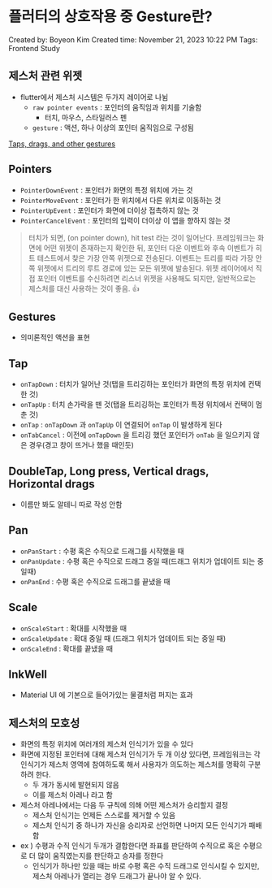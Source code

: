 # 플러터의 상호작용 중 Gesture란?

Created by: Boyeon Kim
Created time: November 21, 2023 10:22 PM
Tags: Frontend Study

## 제스처 관련 위젯

- flutter에서 제스처 시스템은 두가지 레이어로 나뉨
    - `raw pointer events` : 포인터의 움직임과 위치를 기술함
        - 터치, 마우스, 스타일러스 펜
    - `gesture` : 액션, 하나 이상의 포인터 움직임으로 구성됨

[Taps, drags, and other gestures](https://docs.flutter.dev/ui/interactivity/gestures)

## Pointers

- `PointerDownEvent` : 포인터가 화면의 특정 위치에 가는 것
- `PointerMoveEvent` : 포인터가 한 위치에서 다른 위치로 이동하는 것
- `PointerUpEvent` : 포인터가 화면에 더이상 접촉하지 않는 것
- `PointerCancelEvent` : 포인터의 입력이 더이상 이 앱을 향하지 않는 것

> 터치가 되면, (on pointer down), hit test 라는 것이 일어난다.
프레임워크는 화면에 어떤 위젯이 존재하는지 확인한 뒤,
포인터 다운 이벤트와 후속 이벤트가 히트 테스트에서 찾은 가장 안쪽 위젯으로 전송된다.
이벤트는 트리를 따라 가장 안쪽 위젯에서 트리의 루트 경로에 있는 모든 위젯에 발송된다.
위젯 레이어에서 직접 포인터 이벤트를 수신하려면 리스너 위젯을 사용해도 되지만, 일반적으로는 제스처를 대신 사용하는 것이 좋음. 👍
> 

## Gestures

- 의미론적인 액션을 표현

## Tap

- `onTapDown` : 터치가 일어난 것(탭을 트리깅하는 포인터가 화면의 특정 위치에 컨택한 것)
- `onTapUp` : 터치 손가락을 뗀 것(탭을 트리깅하는 포인터가 특정 위치에서 컨택이 멈춘 것)
- `onTap` : `onTapDown` 과 `onTapUp` 이 연결되어 `onTap` 이 발생하게 된다
- `onTabCancel` : 이전에 `onTapDown` 을 트리깅 했던 포인터가 `onTab` 을 일으키지 않은 경우(경고 창이 뜨거나 했을 때인듯)

## DoubleTap, Long press, Vertical drags, Horizontal drags

- 이름만 봐도 알테니 따로 작성 안함

## Pan

- `onPanStart` : 수평 혹은 수직으로 드래그를 시작했을 때
- `onPanUpdate` : 수평 혹은 수직으로 드래그 중일 때(드래그 위치가 업데이트 되는 중일때)
- `onPanEnd` : 수평 혹은 수직으로 드래그를 끝냈을 때

## Scale

- `onScaleStart` : 확대를 시작했을 때
- `onScaleUpdate` : 확대 중일 때 (드래그 위치가 업데이트 되는 중일 때)
- `onScaleEnd` : 확대를 끝냈을 때

## InkWell

- Material UI 에 기본으로 들어가있는 물결처럼 퍼지는 효과

## 제스처의 모호성

- 화면의 특정 위치에 여러개의 제스처 인식기가 있을 수 있다
- 화면에 지정된 포인터에 대해 제스처 인식기가 두 개 이상 있다면, 프레임워크는 각 인식기가 제스처 영역에 참여하도록 해서 사용자가 의도하는 제스처를 명확히 구분하려 한다.
    - 두 개가 동시에 발현되지 않음
    - 이를 제스처 아레나 라고 함
- 제스처 아레나에서는 다음 두 규칙에 의해 어떤 제스처가 승리할지 결정
    - 제스처 인식기는 언제든 스스로를 제거할 수 있음
    - 제스처 인식기 중 하나가 자신을 승리자로 선언하면 나머지 모든 인식기가 패배함
- ex ) 수평과 수직 인식기 두개가 결합한다면 좌표를 판단하여 수직으로 혹은 수평으로 더 많이 움직였는지를 판단하고 승자를 정한다
    - 인식기가 하나만 있을 때는 바로 수평 혹은 수직 드래그로 인식시킬 수 있지만, 제스처 아레나가 열리는 경우 드래그가 끝나야 알 수 있다.